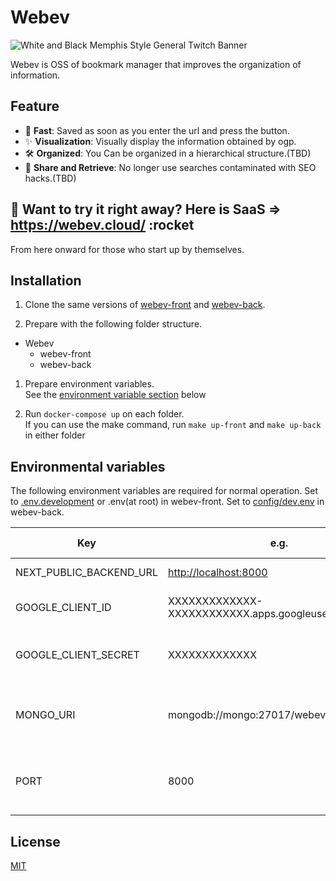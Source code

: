 # Webev

![White and Black Memphis Style General Twitch Banner](https://user-images.githubusercontent.com/48426654/111029110-33fd2900-843e-11eb-90a2-f4098a00a5a4.png)

Webev is OSS of bookmark manager that improves the organization of information.

## Feature

- 🐇 **Fast**: Saved as soon as you enter the url and press the button.
- ✨ **Visualization**: Visually display the information obtained by ogp.
- 🛠 **Organized**: You Can be organized in a hierarchical structure.(TBD)
- 🤝 **Share and Retrieve**: No longer use searches contaminated with SEO hacks.(TBD)

## :rocket: Want to try it right away? Here is SaaS => <https://webev.cloud/> :rocket

From here onward for those who start up by themselves.

## Installation

1. Clone the same versions of [webev-front](https://github.com/itizawa/webev-front) and [webev-back](https://github.com/itizawa/webev-back).

1. Prepare with the following folder structure.  

- Webev
  - webev-front
  - webev-back

1. Prepare environment variables.  
See the [environment variable section](https://github.com/itizawa/webev-front/#--environmental-variables) below

1. Run `docker-compose up` on each folder.  
If you can use the make command, run `make up-front` and `make up-back` in either folder

## Environmental variables

The following environment variables are required for normal operation.
Set to [.env.development](https://github.com/itizawa/webev-front/blob/master/.env.development) or .env(at root) in webev-front.
Set to [config/dev.env](https://github.com/itizawa/webev-back/blob/master/config/dev.env) in webev-back.

|Key | e.g. | Required | Which set? | What is this? | memo |
|---|---|---|---|---|---|
|NEXT_PUBLIC_BACKEND_URL | <http://localhost:8000> | ✅ | webev-front | url of backend ||
|GOOGLE_CLIENT_ID | XXXXXXXXXXXXX-XXXXXXXXXXXX.apps.googleusercontent.com | ✅ | webev-front | client id for authentication of google ||
|GOOGLE_CLIENT_SECRET | XXXXXXXXXXXXX | ✅ | webev-front | client secret for authentication of google ||
|MONGO_URI | mongodb://mongo:27017/webev | ✅ | webev-front and webev-back | For storing credentials for using by next-auth  | |
|PORT | 8000 |  | webev-back | port for server  | Anything other than 3000 is fine |

## License

[MIT](LICENSE)
  